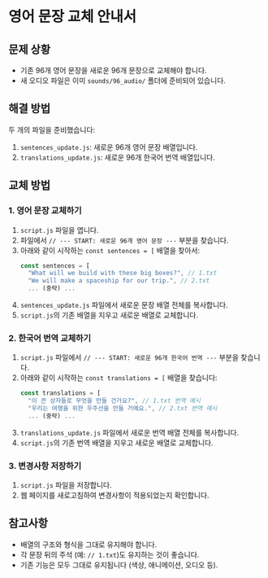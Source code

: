 # 영어 문장 교체 안내서

## 문제 상황
- 기존 96개 영어 문장을 새로운 96개 문장으로 교체해야 합니다.
- 새 오디오 파일은 이미 `sounds/96_audio/` 폴더에 준비되어 있습니다.

## 해결 방법
두 개의 파일을 준비했습니다:

1. `sentences_update.js`: 새로운 96개 영어 문장 배열입니다.
2. `translations_update.js`: 새로운 96개 한국어 번역 배열입니다.

## 교체 방법

### 1. 영어 문장 교체하기
1. `script.js` 파일을 엽니다.
2. 파일에서 `// --- START: 새로운 96개 영어 문장 ---` 부분을 찾습니다.
3. 아래와 같이 시작하는 `const sentences = [` 배열을 찾아서:
   ```javascript
   const sentences = [
     "What will we build with these big boxes?", // 1.txt
     "We will make a spaceship for our trip.", // 2.txt
     ... (중략) ...
   ```
4. `sentences_update.js` 파일에서 새로운 문장 배열 전체를 복사합니다.
5. `script.js`의 기존 배열을 지우고 새로운 배열로 교체합니다.

### 2. 한국어 번역 교체하기
1. `script.js` 파일에서 `// --- START: 새로운 96개 한국어 번역 ---` 부분을 찾습니다.
2. 아래와 같이 시작하는 `const translations = [` 배열을 찾습니다:
   ```javascript
   const translations = [
     "이 큰 상자들로 무엇을 만들 건가요?", // 1.txt 번역 예시
     "우리는 여행을 위한 우주선을 만들 거예요.", // 2.txt 번역 예시
     ... (중략) ...
   ```
3. `translations_update.js` 파일에서 새로운 번역 배열 전체를 복사합니다.
4. `script.js`의 기존 번역 배열을 지우고 새로운 배열로 교체합니다.

### 3. 변경사항 저장하기
1. `script.js` 파일을 저장합니다.
2. 웹 페이지를 새로고침하여 변경사항이 적용되었는지 확인합니다.

## 참고사항
- 배열의 구조와 형식을 그대로 유지해야 합니다.
- 각 문장 뒤의 주석 (예: `// 1.txt`)도 유지하는 것이 좋습니다.
- 기존 기능은 모두 그대로 유지됩니다 (색상, 애니메이션, 오디오 등).
